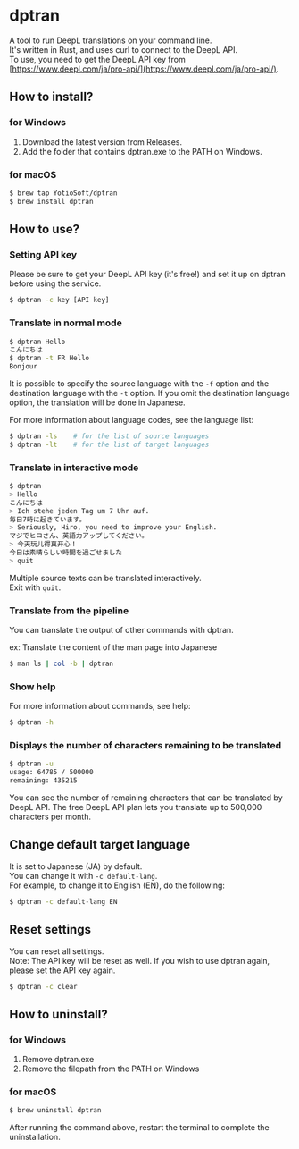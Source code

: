 # dptran

A tool to run DeepL translations on your command line.   
It's written in Rust, and uses curl to connect to the DeepL API.  
To use, you need to get the DeepL API key from [https://www.deepl.com/ja/pro-api/](https://www.deepl.com/ja/pro-api/).

## How to install?

### for Windows

1. Download the latest version from Releases.
1. Add the folder that contains dptran.exe to the PATH on Windows.

### for macOS

```bash
$ brew tap YotioSoft/dptran
$ brew install dptran
```

## How to use?

### Setting API key

Please be sure to get your DeepL API key (it's free!) and set it up on dptran before using the service.

```bash
$ dptran -c key [API key]
```

### Translate in normal mode

```bash
$ dptran Hello
こんにちは
$ dptran -t FR Hello
Bonjour
```

It is possible to specify the source language with the ``-f`` option and the destination language with the ``-t`` option.
If you omit the destination language option, the translation will be done in Japanese.  

For more information about language codes, see the language list:  

```bash
$ dptran -ls    # for the list of source languages
$ dptran -lt    # for the list of target languages
```

### Translate in interactive mode

```bash
$ dptran
> Hello
こんにちは
> Ich stehe jeden Tag um 7 Uhr auf.
毎日7時に起きています。
> Seriously, Hiro, you need to improve your English.
マジでヒロさん、英語力アップしてください。
> 今天玩儿得真开心！
今日は素晴らしい時間を過ごせました
> quit
```

Multiple source texts can be translated interactively.  
Exit with ``quit``.

### Translate from the pipeline

You can translate the output of other commands with dptran.

ex: Translate the content of the man page into Japanese  

```bash
$ man ls | col -b | dptran
```

### Show help

For more information about commands, see help:  

```bash
$ dptran -h
```

### Displays the number of characters remaining to be translated

```bash
$ dptran -u
usage: 64785 / 500000
remaining: 435215
```

You can see the number of remaining characters that can be translated by DeepL API. 
The free DeepL API plan lets you translate up to 500,000 characters per month.

## Change default target language

It is set to Japanese (JA) by default.  
You can change it with ``-c default-lang``.  
For example, to change it to English (EN), do the following:

```bash
$ dptran -c default-lang EN
```

## Reset settings

You can reset all settings.  
Note: The API key will be reset as well. If you wish to use dptran again, please set the API key again.  

```bash
$ dptran -c clear
```



## How to uninstall?

### for Windows

1. Remove dptran.exe
1. Remove the filepath from the PATH on Windows

### for macOS

```bash
$ brew uninstall dptran
```

After running the command above, restart the terminal to complete the uninstallation.
